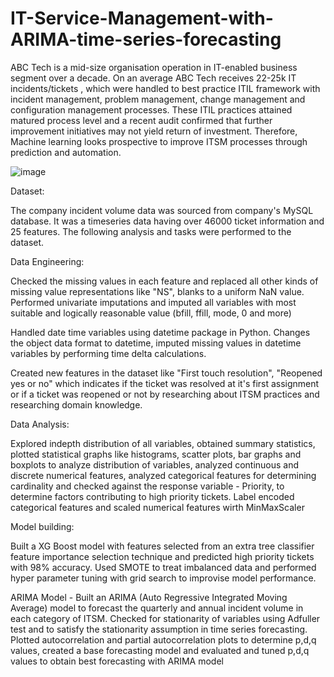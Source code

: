 # IT-Service-Management-with-ARIMA-time-series-forecasting

ABC Tech is a mid-size organisation operation in IT-enabled business segment over a decade. On an average ABC Tech receives 22-25k IT incidents/tickets , which were handled to best practice ITIL framework with incident management, problem management, change management and configuration management processes. These ITIL practices attained matured process level and a recent audit confirmed that further improvement initiatives may not yield return of investment. Therefore, Machine learning looks prospective to improve ITSM processes through prediction and automation.

![image](https://user-images.githubusercontent.com/74657588/185484696-59e0537f-2cac-4e32-b719-66827c8c7b0f.png)

Dataset: 

The company incident volume data was sourced from company's MySQL database. It was a timeseries data having over 46000 ticket information and 25 features. The following analysis and tasks were performed to the dataset.

Data Engineering:

Checked the missing values in each feature and replaced all other kinds of missing value representations like "NS", blanks to a uniform NaN value. Performed univariate imputations and imputed all variables with most suitable and logically reasonable value (bfill, ffill, mode, 0 and more)

Handled date time variables using datetime package in Python. Changes the object data format to datetime, imputed missing values in datetime variables by performing time delta calculations. 

Created new features in the dataset like "First touch resolution", "Reopened yes or no" which indicates if the ticket was resolved at it's first assignment or if a ticket was reopened or not by researching about ITSM practices and researching domain knowledge.

Data Analysis:

Explored indepth distribution of all variables, obtained summary statistics, plotted statistical graphs like histograms, scatter plots, bar graphs and boxplots to analyze distribution of variables, analyzed continuous and discrete numerical features, analyzed categorical features for determining cardinality and checked against the response variable - Priority, to determine factors contributing to high priority tickets. Label encoded categorical features and scaled numerical features wirth MinMaxScaler

Model building:

Built a XG Boost model with features selected from an extra tree classifier feature importance selection technique and predicted high priority tickets with 98% accuracy. Used SMOTE to treat imbalanced data and performed hyper parameter tuning with grid search to improvise model performance.

ARIMA Model - Built an ARIMA (Auto Regressive Integrated Moving Average) model to forecast the quarterly and annual incident volume in each category of ITSM. Checked for stationarity of variables using Adfuller test and to satisfy the stationarity assumption in time series forecasting. Plotted autocorrelation and partial autocorrelation plots to determine p,d,q values, created a base forecasting model and evaluated and tuned p,d,q values to obtain best forecasting with ARIMA model


